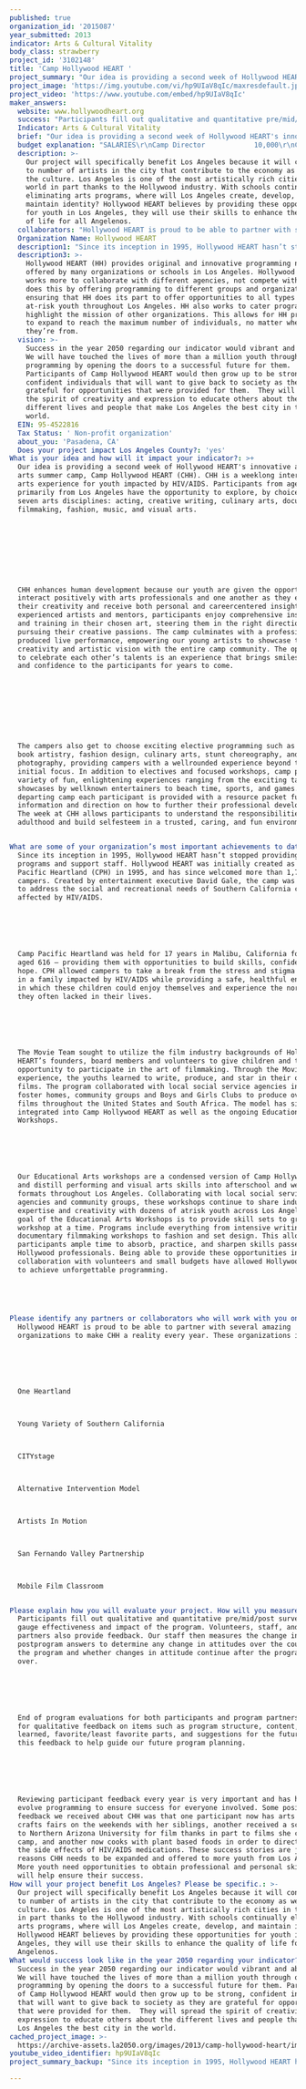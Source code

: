 ```yaml
---
published: true
organization_id: '2015087'
year_submitted: 2013
indicator: Arts & Cultural Vitality
body_class: strawberry
project_id: '3102148'
title: 'Camp Hollywood HEART '
project_summary: "Our idea is providing a second week of Hollywood HEART's innovative annual arts summer camp, Camp Hollywood HEART (CHH). CHH is a week-long interactive arts experience for youth impacted by HIV/AIDS. Participants from ages 15-21 primarily from Los Angeles have the opportunity to explore, by choice, one of seven arts disciplines: acting, creative writing, culinary arts, documentary filmmaking, fashion, music, and visual arts.  \r\n\r\n\r\nCHH enhances human development because our youth are given the opportunity to interact positively with arts professionals and one another as they explore their creativity and receive both personal and career-centered insight. Led by experienced artists and mentors, participants enjoy comprehensive instruction and training in their chosen art, steering them in the right direction for pursuing their creative passions. The camp culminates with a professionally produced live performance, empowering our young artists to showcase their creativity and artistic vision with the entire camp community. The opportunity to celebrate each other’s talents is an experience that brings smiles, pride, and confidence to the participants for years to come.\r\n\r\n\r\nThe campers also get to choose exciting elective programming such as comic book artistry, fashion design, culinary arts, stunt choreography, and photography, providing campers with a well-rounded experience beyond their initial focus. In addition to electives and focused workshops, camp provides a variety of fun, enlightening experiences ranging from the exciting talent showcases by well-known entertainers to beach time, sports, and games. Before departing camp each participant is provided with a resource packet full of information and direction on how to further their professional development. The week at CHH allows participants to understand the responsibilities of adulthood and build self-esteem in a trusted, caring, and fun environment.\r\n"
project_image: 'https://img.youtube.com/vi/hp9UIaV8qIc/maxresdefault.jpg'
project_video: 'https://www.youtube.com/embed/hp9UIaV8qIc'
maker_answers:
  website: www.hollywoodheart.org
  success: "Participants fill out qualitative and quantitative pre/mid/post surveys to gauge effectiveness and impact of the program. Volunteers, staff, and program partners also provide feedback. Our staff then measures the change in pre- and post-program answers to determine any change in attitudes over the course of the program and whether changes in attitude continue after the program is over.\r\n\r\nEnd of program evaluations for both participants and program partners also ask for qualitative feedback on items such as program structure, content, what you learned, favorite/least favorite parts, and suggestions for the future. We use this feedback to help guide our future program planning. \r\n\r\nReviewing participant feedback every year is very important and has helped evolve programming to ensure success for everyone involved. Some positive feedback we received about CHH was that one participant now has arts and crafts fairs on the weekends with her siblings, another received a scholarship to Northern Arizona University for film thanks in part to films she created at camp, and another now cooks with plant based foods in order to directly combat the side effects of HIV/AIDS medications. These success stories are just a few reasons CHH needs to be expanded and offered to more youth from Los Angeles. More youth need opportunities to obtain professional and personal skills that will help ensure their success. "
  Indicator: Arts & Cultural Vitality
  brief: "Our idea is providing a second week of Hollywood HEART's innovative annual arts summer camp, Camp Hollywood HEART (CHH). CHH is a week-long interactive arts experience for youth impacted by HIV/AIDS. Participants from ages 15-21 primarily from Los Angeles have the opportunity to explore, by choice, one of seven arts disciplines: acting, creative writing, culinary arts, documentary filmmaking, fashion, music, and visual arts.  \r\n\r\n\r\nCHH enhances human development because our youth are given the opportunity to interact positively with arts professionals and one another as they explore their creativity and receive both personal and career-centered insight. Led by experienced artists and mentors, participants enjoy comprehensive instruction and training in their chosen art, steering them in the right direction for pursuing their creative passions. The camp culminates with a professionally produced live performance, empowering our young artists to showcase their creativity and artistic vision with the entire camp community. The opportunity to celebrate each other’s talents is an experience that brings smiles, pride, and confidence to the participants for years to come.\r\n\r\n\r\nThe campers also get to choose exciting elective programming such as comic book artistry, fashion design, culinary arts, stunt choreography, and photography, providing campers with a well-rounded experience beyond their initial focus. In addition to electives and focused workshops, camp provides a variety of fun, enlightening experiences ranging from the exciting talent showcases by well-known entertainers to beach time, sports, and games. Before departing camp each participant is provided with a resource packet full of information and direction on how to further their professional development. The week at CHH allows participants to understand the responsibilities of adulthood and build self-esteem in a trusted, caring, and fun environment.\r\n"
  budget explanation: "SALARIES\r\nCamp Director            10,000\r\nCamp Coordinator        7,800\r\n2 Production Assistants 1,200\r\n7 Art Team Leaders     \t 8,400\r\nEditors                            500\r\nPayroll fringes @ 19%   5300\r\nTOTAL:                   \t 33,200\r\n \r\nPROGRAMMING\r\nActing                             250\r\nDocumentary Film        \t 1000\r\nCulinary Arts                   500\r\nFashion\t                         \t 300\r\nMusic                           \t 1000\r\nVisual Arts                     \t 500\r\nWriting                            250\r\nSWAG (t-shirts)            1000\r\nGeneral Supplies          \t 1000\r\nTOTAL:                    \t 5,800\r\n \r\nTRAVEL/ACCOMODATIONS\r\nVan/SUV rental             2000\r\nGas                               \t 250\r\nMileage                          500\r\nStaff/volunteer meals       500\r\nTOTAL:                      3250\r\n \r\nHUMAN RESOURCES\r\nMedical                         650\r\nReimbursements\r\nBackground check         500\r\nfees for volunteers\r\nTOTAL:                      1150\r\n \r\nPARTICIPANTS\r\n1 camper = $1,300 per session\r\n80 campers x $1300= 104,000\r\n(This cost includes travel, room/board, site rental, and an exceptional medical support team designed to address each camper's unique physical and emotional needs.)\r\n \r\nGRAND TOTAL: $147,400"
  description: >-
    Our project will specifically benefit Los Angeles because it will contribute
    to number of artists in the city that contribute to the economy as well as
    the culture. Los Angeles is one of the most artistically rich cities in the
    world in part thanks to the Hollywood industry. With schools continually
    eliminating arts programs, where will Los Angeles create, develop, and
    maintain identity? Hollywood HEART believes by providing these opportunities
    for youth in Los Angeles, they will use their skills to enhance the quality
    of life for all Angelenos.
  collaborators: "Hollywood HEART is proud to be able to partner with several amazing organizations to make CHH a reality every year. These organizations include:\r\n\r\nOne Heartland\r\nYoung Variety of Southern California\r\nCITYstage\r\nAlternative Intervention Model\r\nArtists In Motion\r\nSan Fernando Valley Partnership\r\nMobile Film Classroom\r\n"
  Organization Name: Hollywood HEART
  description1: "Since its inception in 1995, Hollywood HEART hasn’t stopped providing amazing programs and support staff. Hollywood HEART was initially created as Camp Pacific Heartland (CPH) in 1995, and has since welcomed more than 1,750 campers. Created by entertainment executive David Gale, the camp was founded to address the social and recreational needs of Southern California children affected by HIV/AIDS. \r\n\r\nCamp Pacific Heartland was held for 17 years in Malibu, California for kids aged 6-16 — providing them with opportunities to build skills, confidence, and hope. CPH allowed campers to take a break from the stress and stigma of living in a family impacted by HIV/AIDS while providing a safe, healthful environment in which these children could enjoy themselves and experience the normalcy they often lacked in their lives.\r\n\r\nThe Movie Team sought to utilize the film industry backgrounds of Hollywood HEART’s founders, board members and volunteers to give children and teens the opportunity to participate in the art of filmmaking. Through the Movie Team experience, the youths learned to write, produce, and star in their own short films. The program collaborated with local social service agencies including foster homes, community groups and Boys and Girls Clubs to produce over 70 films throughout the United States and South Africa. The model has since been integrated into Camp Hollywood HEART as well as the ongoing Educational Arts Workshops.\r\n\r\nOur Educational Arts workshops are a condensed version of Camp Hollywood HEART and distill performing and visual arts skills into after-school and weekend-long formats throughout Los Angeles. Collaborating with local social service agencies and community groups, these workshops continue to share industry expertise and creativity with dozens of at-risk youth across Los Angeles. The goal of the Educational Arts Workshops is to provide skill sets to groups one workshop at a time. Programs include everything from intensive writing and documentary filmmaking workshops to fashion and set design. This allows our participants ample time to absorb, practice, and sharpen skills passed on from Hollywood professionals. Being able to provide these opportunities in collaboration with volunteers and small budgets have allowed Hollywood HEART to achieve unforgettable programming. \r\n\r\n"
  description3: >-
    Hollywood HEART (HH) provides original and innovative programming not
    offered by many organizations or schools in Los Angeles. Hollywood HEART
    works more to collaborate with different agencies, not compete with them. HH
    does this by offering programming to different groups and organizations,
    ensuring that HH does its part to offer opportunities to all types of
    at-risk youth throughout Los Angeles. HH also works to cater programming to
    highlight the mission of other organizations. This allows for HH programming
    to expand to reach the maximum number of individuals, no matter where
    they’re from. 
  vision: >-
    Success in the year 2050 regarding our indicator would vibrant and abundant.
    We will have touched the lives of more than a million youth through our arts
    programming by opening the doors to a successful future for them.
    Participants of Camp Hollywood HEART would then grow up to be strong,
    confident individuals that will want to give back to society as they are
    grateful for opportunities that were provided for them.  They will spread
    the spirit of creativity and expression to educate others about the
    different lives and people that make Los Angeles the best city in the
    world. 
  EIN: 95-4522816
  Tax Status: ' Non-profit organization'
  about_you: 'Pasadena, CA'
  Does your project impact Los Angeles County?: 'yes'
What is your idea and how will it impact your indicator?: >+
  Our idea is providing a second week of Hollywood HEART's innovative annual
  arts summer camp, Camp Hollywood HEART (CHH). CHH is a weeklong interactive
  arts experience for youth impacted by HIV/AIDS. Participants from ages 1521
  primarily from Los Angeles have the opportunity to explore, by choice, one of
  seven arts disciplines: acting, creative writing, culinary arts, documentary
  filmmaking, fashion, music, and visual arts.  









  CHH enhances human development because our youth are given the opportunity to
  interact positively with arts professionals and one another as they explore
  their creativity and receive both personal and careercentered insight. Led by
  experienced artists and mentors, participants enjoy comprehensive instruction
  and training in their chosen art, steering them in the right direction for
  pursuing their creative passions. The camp culminates with a professionally
  produced live performance, empowering our young artists to showcase their
  creativity and artistic vision with the entire camp community. The opportunity
  to celebrate each other’s talents is an experience that brings smiles, pride,
  and confidence to the participants for years to come.









  The campers also get to choose exciting elective programming such as comic
  book artistry, fashion design, culinary arts, stunt choreography, and
  photography, providing campers with a wellrounded experience beyond their
  initial focus. In addition to electives and focused workshops, camp provides a
  variety of fun, enlightening experiences ranging from the exciting talent
  showcases by wellknown entertainers to beach time, sports, and games. Before
  departing camp each participant is provided with a resource packet full of
  information and direction on how to further their professional development.
  The week at CHH allows participants to understand the responsibilities of
  adulthood and build selfesteem in a trusted, caring, and fun environment.


What are some of your organization’s most important achievements to date?: >+
  Since its inception in 1995, Hollywood HEART hasn’t stopped providing amazing
  programs and support staff. Hollywood HEART was initially created as Camp
  Pacific Heartland (CPH) in 1995, and has since welcomed more than 1,750
  campers. Created by entertainment executive David Gale, the camp was founded
  to address the social and recreational needs of Southern California children
  affected by HIV/AIDS. 






  Camp Pacific Heartland was held for 17 years in Malibu, California for kids
  aged 616 — providing them with opportunities to build skills, confidence, and
  hope. CPH allowed campers to take a break from the stress and stigma of living
  in a family impacted by HIV/AIDS while providing a safe, healthful environment
  in which these children could enjoy themselves and experience the normalcy
  they often lacked in their lives.






  The Movie Team sought to utilize the film industry backgrounds of Hollywood
  HEART’s founders, board members and volunteers to give children and teens the
  opportunity to participate in the art of filmmaking. Through the Movie Team
  experience, the youths learned to write, produce, and star in their own short
  films. The program collaborated with local social service agencies including
  foster homes, community groups and Boys and Girls Clubs to produce over 70
  films throughout the United States and South Africa. The model has since been
  integrated into Camp Hollywood HEART as well as the ongoing Educational Arts
  Workshops.






  Our Educational Arts workshops are a condensed version of Camp Hollywood HEART
  and distill performing and visual arts skills into afterschool and weekendlong
  formats throughout Los Angeles. Collaborating with local social service
  agencies and community groups, these workshops continue to share industry
  expertise and creativity with dozens of atrisk youth across Los Angeles. The
  goal of the Educational Arts Workshops is to provide skill sets to groups one
  workshop at a time. Programs include everything from intensive writing and
  documentary filmmaking workshops to fashion and set design. This allows our
  participants ample time to absorb, practice, and sharpen skills passed on from
  Hollywood professionals. Being able to provide these opportunities in
  collaboration with volunteers and small budgets have allowed Hollywood HEART
  to achieve unforgettable programming. 





Please identify any partners or collaborators who will work with you on this project.: >+
  Hollywood HEART is proud to be able to partner with several amazing
  organizations to make CHH a reality every year. These organizations include:






  One Heartland



  Young Variety of Southern California



  CITYstage



  Alternative Intervention Model



  Artists In Motion



  San Fernando Valley Partnership



  Mobile Film Classroom


Please explain how you will evaluate your project. How will you measure success?: >-
  Participants fill out qualitative and quantitative pre/mid/post surveys to
  gauge effectiveness and impact of the program. Volunteers, staff, and program
  partners also provide feedback. Our staff then measures the change in pre and
  postprogram answers to determine any change in attitudes over the course of
  the program and whether changes in attitude continue after the program is
  over.






  End of program evaluations for both participants and program partners also ask
  for qualitative feedback on items such as program structure, content, what you
  learned, favorite/least favorite parts, and suggestions for the future. We use
  this feedback to help guide our future program planning. 






  Reviewing participant feedback every year is very important and has helped
  evolve programming to ensure success for everyone involved. Some positive
  feedback we received about CHH was that one participant now has arts and
  crafts fairs on the weekends with her siblings, another received a scholarship
  to Northern Arizona University for film thanks in part to films she created at
  camp, and another now cooks with plant based foods in order to directly combat
  the side effects of HIV/AIDS medications. These success stories are just a few
  reasons CHH needs to be expanded and offered to more youth from Los Angeles.
  More youth need opportunities to obtain professional and personal skills that
  will help ensure their success. 
How will your project benefit Los Angeles? Please be specific.: >-
  Our project will specifically benefit Los Angeles because it will contribute
  to number of artists in the city that contribute to the economy as well as the
  culture. Los Angeles is one of the most artistically rich cities in the world
  in part thanks to the Hollywood industry. With schools continually eliminating
  arts programs, where will Los Angeles create, develop, and maintain identity?
  Hollywood HEART believes by providing these opportunities for youth in Los
  Angeles, they will use their skills to enhance the quality of life for all
  Angelenos.
What would success look like in the year 2050 regarding your indicator?: >-
  Success in the year 2050 regarding our indicator would vibrant and abundant.
  We will have touched the lives of more than a million youth through our arts
  programming by opening the doors to a successful future for them. Participants
  of Camp Hollywood HEART would then grow up to be strong, confident individuals
  that will want to give back to society as they are grateful for opportunities
  that were provided for them.  They will spread the spirit of creativity and
  expression to educate others about the different lives and people that make
  Los Angeles the best city in the world. 
cached_project_image: >-
  https://archive-assets.la2050.org/images/2013/camp-hollywood-heart/img.youtube.com/vi/hp9UIaV8qIc/maxresdefault.jpg
youtube_video_identifier: hp9UIaV8qIc
project_summary_backup: "Since its inception in 1995, Hollywood HEART hasn’t stopped providing amazing programs and support staff. Hollywood HEART was initially created as Camp Pacific Heartland (CPH) in 1995, and has since welcomed more than 1,750 campers. Created by entertainment executive David Gale, the camp was founded to address the social and recreational needs of Southern California children affected by HIV/AIDS. \r\n\r\nCamp Pacific Heartland was held for 17 years in Malibu, California for kids aged 6-16 — providing them with opportunities to build skills, confidence, and hope. CPH allowed campers to take a break from the stress and stigma of living in a family impacted by HIV/AIDS while providing a safe, healthful environment in which these children could enjoy themselves and experience the normalcy they often lacked in their lives.\r\n\r\nThe Movie Team sought to utilize the film industry backgrounds of Hollywood HEART’s founders, board members and volunteers to give children and teens the opportunity to participate in the art of filmmaking. Through the Movie Team experience, the youths learned to write, produce, and star in their own short films. The program collaborated with local social service agencies including foster homes, community groups and Boys and Girls Clubs to produce over 70 films throughout the United States and South Africa. The model has since been integrated into Camp Hollywood HEART as well as the ongoing Educational Arts Workshops.\r\n\r\nOur Educational Arts workshops are a condensed version of Camp Hollywood HEART and distill performing and visual arts skills into after-school and weekend-long formats throughout Los Angeles. Collaborating with local social service agencies and community groups, these workshops continue to share industry expertise and creativity with dozens of at-risk youth across Los Angeles. The goal of the Educational Arts Workshops is to provide skill sets to groups one workshop at a time. Programs include everything from intensive writing and documentary filmmaking workshops to fashion and set design. This allows our participants ample time to absorb, practice, and sharpen skills passed on from Hollywood professionals. Being able to provide these opportunities in collaboration with volunteers and small budgets have allowed Hollywood HEART to achieve unforgettable programming. \r\n\r\n"

---
```

